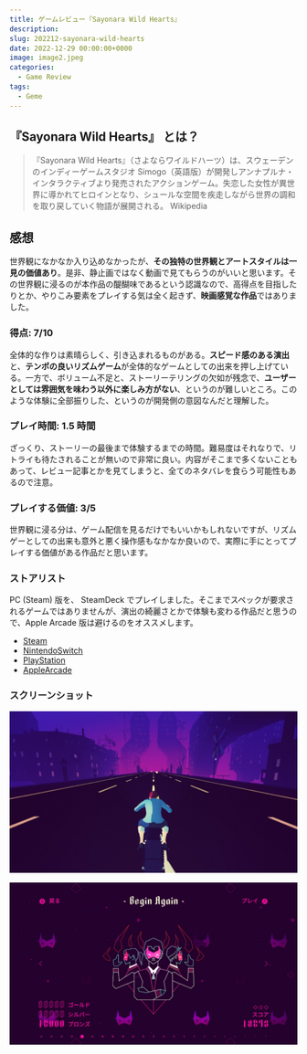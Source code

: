 ```yaml
---
title: ゲームレビュー『Sayonara Wild Hearts』
description:
slug: 202212-sayonara-wild-hearts
date: 2022-12-29 00:00:00+0000
image: image2.jpeg
categories:
  - Game Review
tags:
  - Geme
---
```


## 『Sayonara Wild Hearts』 とは？

> 『Sayonara Wild Hearts』（さよならワイルドハーツ）は、スウェーデンのインディーゲームスタジオ Simogo（英語版）が開発しアンナプルナ・インタラクティブより発売されたアクションゲーム。失恋した女性が異世界に導かれてヒロインとなり、シュールな空間を疾走しながら世界の調和を取り戻していく物語が展開される。
> Wikipedia

## 感想

世界観になかなか入り込めなかったが、**その独特の世界観とアートスタイルは一見の価値あり**。是非、静止画ではなく動画で見てもらうのがいいと思います。その世界観に浸るのが本作品の醍醐味であるという認識なので、高得点を目指したりとか、やりこみ要素をプレイする気は全く起きず、**映画感覚な作品**ではありました。

### 得点: 7/10

全体的な作りは素晴らしく、引き込まれるものがある。**スピード感のある演出**と、**テンポの良いリズムゲーム**が全体的なゲームとしての出来を押し上げている。一方で、ボリューム不足と、ストーリーテリングの欠如が残念で、**ユーザーとしては雰囲気を味わう以外に楽しみ方がない**、というのが難しいところ。このような体験に全部振りした、というのが開発側の意図なんだと理解した。

### プレイ時間: 1.5 時間

ざっくり、ストーリーの最後まで体験するまでの時間。難易度はそれなりで、リトライも待たされることが無いので非常に良い。内容がそこまで多くないこともあって、レビュー記事とかを見てしまうと、全てのネタバレを食らう可能性もあるので注意。

### プレイする価値: 3/5

世界観に浸る分は、ゲーム配信を見るだけでもいいかもしれないですが、リズムゲーとしての出来も意外と悪く操作感もなかなか良いので、実際に手にとってプレイする価値がある作品だと思います。

### ストアリスト

PC (Steam) 版を、 SteamDeck でプレイしました。そこまでスペックが要求されるゲームではありませんが、演出の綺麗さとかで体験も変わる作品だと思うので、Apple Arcade 版は避けるのをオススメします。

- [Steam](https://store.steampowered.com/app/1122720/Sayonara_Wild_Hearts/?l=japanese)
- [NintendoSwitch](https://store-jp.nintendo.com/list/software/70010000024037.html)
- [PlayStation](https://store.playstation.com/ja-jp/product/UP2470-CUSA14669_00-JPPS400000000001)
- [AppleArcade](https://apps.apple.com/jp/app/sayonara-wild-hearts/id1441675161)

### スクリーンショット

![ゲームプレイ画面](image2.jpeg)

![曲のセレクト画面](image1.jpeg)
